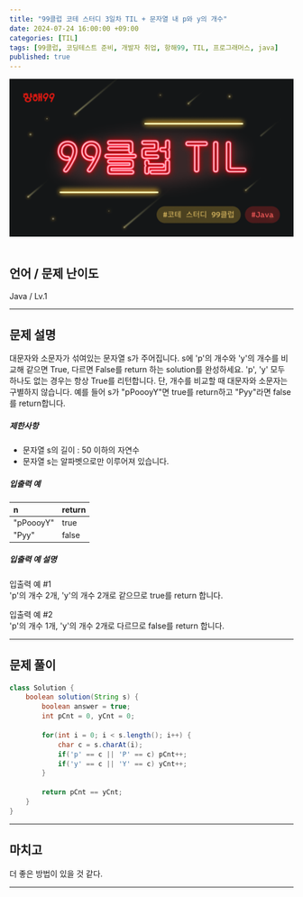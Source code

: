 ```yaml
---
title: "99클럽 코테 스터디 3일차 TIL + 문자열 내 p와 y의 개수"
date: 2024-07-24 16:00:00 +09:00
categories: [TIL]
tags: [99클럽, 코딩테스트 준비, 개발자 취업, 항해99, TIL, 프로그래머스, java]
published: true
---
```


![99club](/assets/img/java/til/99club_1.png)<br/><br/>

## **언어 / 문제 난이도** ##
Java / Lv.1

------

## **문제 설명** ##
대문자와 소문자가 섞여있는 문자열 s가 주어집니다. s에 'p'의 개수와 'y'의 개수를 비교해 같으면 True, 다르면 False를 return 하는 solution를 완성하세요.
'p', 'y' 모두 하나도 없는 경우는 항상 True를 리턴합니다. 단, 개수를 비교할 때 대문자와 소문자는 구별하지 않습니다.
예를 들어 s가 "pPoooyY"면 true를 return하고 "Pyy"라면 false를 return합니다.

##### **제한사항**
- 문자열 s의 길이 : 50 이하의 자연수
- 문자열 s는 알파벳으로만 이루어져 있습니다.

##### **입출력 예**

| n     | return |
|:------|:-------|
| "pPoooyY" | true    |
| "Pyy" | false      |

##### **입출력 예 설명**
입출력 예 #1<br/>
'p'의 개수 2개, 'y'의 개수 2개로 같으므로 true를 return 합니다.

입출력 예 #2<br/>
'p'의 개수 1개, 'y'의 개수 2개로 다르므로 false를 return 합니다.

------

## **문제 풀이** ##
~~~java
class Solution {
    boolean solution(String s) {
        boolean answer = true;
        int pCnt = 0, yCnt = 0;

        for(int i = 0; i < s.length(); i++) {
            char c = s.charAt(i);
            if('p' == c || 'P' == c) pCnt++;
            if('y' == c || 'Y' == c) yCnt++;
        }

        return pCnt == yCnt;
    }
}
~~~
------

## **마치고** ##
더 좋은 방법이 있을 것 같다.

------
